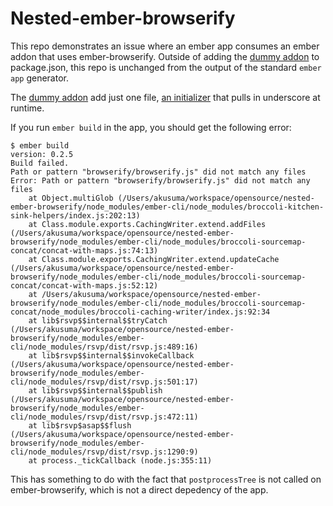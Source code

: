 # Nested-ember-browserify

This repo demonstrates an issue where an ember app consumes an ember addon that uses ember-browserify. Outside of adding the [dummy addon](https://github.com/asakusuma/uses-ember-browserify) to package.json, this repo is unchanged from the output of the standard `ember app` generator.

The [dummy addon](https://github.com/asakusuma/uses-ember-browserify) add just one file, [an initializer](https://github.com/asakusuma/uses-ember-browserify/blob/master/app/initializers/ember-browserify-test.js) that pulls in underscore at runtime.

If you run `ember build` in the app, you should get the following error:

```
$ ember build
version: 0.2.5
Build failed.
Path or pattern "browserify/browserify.js" did not match any files
Error: Path or pattern "browserify/browserify.js" did not match any files
    at Object.multiGlob (/Users/akusuma/workspace/opensource/nested-ember-browserify/node_modules/ember-cli/node_modules/broccoli-kitchen-sink-helpers/index.js:202:13)
    at Class.module.exports.CachingWriter.extend.addFiles (/Users/akusuma/workspace/opensource/nested-ember-browserify/node_modules/ember-cli/node_modules/broccoli-sourcemap-concat/concat-with-maps.js:74:13)
    at Class.module.exports.CachingWriter.extend.updateCache (/Users/akusuma/workspace/opensource/nested-ember-browserify/node_modules/ember-cli/node_modules/broccoli-sourcemap-concat/concat-with-maps.js:52:12)
    at /Users/akusuma/workspace/opensource/nested-ember-browserify/node_modules/ember-cli/node_modules/broccoli-sourcemap-concat/node_modules/broccoli-caching-writer/index.js:92:34
    at lib$rsvp$$internal$$tryCatch (/Users/akusuma/workspace/opensource/nested-ember-browserify/node_modules/ember-cli/node_modules/rsvp/dist/rsvp.js:489:16)
    at lib$rsvp$$internal$$invokeCallback (/Users/akusuma/workspace/opensource/nested-ember-browserify/node_modules/ember-cli/node_modules/rsvp/dist/rsvp.js:501:17)
    at lib$rsvp$$internal$$publish (/Users/akusuma/workspace/opensource/nested-ember-browserify/node_modules/ember-cli/node_modules/rsvp/dist/rsvp.js:472:11)
    at lib$rsvp$asap$$flush (/Users/akusuma/workspace/opensource/nested-ember-browserify/node_modules/ember-cli/node_modules/rsvp/dist/rsvp.js:1290:9)
    at process._tickCallback (node.js:355:11)
```

This has something to do with the fact that `postprocessTree` is not called on ember-browserify, which is not a direct depedency of the app.